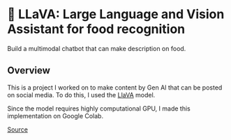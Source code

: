 # 🌋 LLaVA: Large Language and Vision Assistant for food recognition

Build a multimodal chatbot that can make description on food.

## Overview

This is a project I worked on to make content by Gen AI that can be posted on social media. To do this, I used the [LlaVA](https://llava-vl.github.io/) model.

Since the model requires highly computational GPU, I made this implementation on Google Colab.

[Source](https://github.com/haotian-liu/LLaVA/blob/main/README.md)

